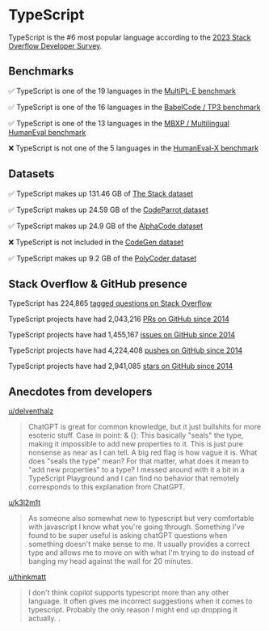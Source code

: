 # TypeScript

TypeScript is the #6 most popular language according to the [2023 Stack Overflow Developer Survey](https://survey.stackoverflow.co/2023/#section-most-popular-technologies-programming-scripting-and-markup-languages).

## Benchmarks

✅ TypeScript is one of the 19 languages in the [MultiPL-E benchmark](https://blog.continue.dev/an-introduction-to-code-llm-benchmarks-for-software-engineers/#:~:text=couple%20notable%20mentions-,4.%20MultiPL%2DE,-Creator%3A%20Northeastern)

✅ TypeScript is one of the 16 languages in the [BabelCode / TP3 benchmark](https://blog.continue.dev/an-introduction-to-code-llm-benchmarks-for-software-engineers/#:~:text=amazon%2Dscience/mxeval-,12.%20BabelCode%20/%20TP3,-Creator%3A%20Google)

✅ TypeScript is one of the 13 languages in the [MBXP / Multilingual HumanEval benchmark](https://blog.continue.dev/an-introduction-to-code-llm-benchmarks-for-software-engineers/#:~:text=11.%20MBXP%20/%20Multilingual%20HumanEval)

❌ TypeScript is not one of the 5 languages in the [HumanEval-X benchmark](https://blog.continue.dev/an-introduction-to-code-llm-benchmarks-for-software-engineers/#:~:text=Some%20multilingual%C2%A0benchmarks-,10.%20HumanEval%2DX,-Creator%3A%20Tsinghua)

## Datasets

✅ TypeScript makes up 131.46 GB of [The Stack dataset](https://arxiv.org/abs/2211.15533)

✅ TypeScript makes up 24.59 GB of the [CodeParrot dataset](https://huggingface.co/datasets/codeparrot/github-code)

✅ TypeScript makes up 24.9 GB of the [AlphaCode dataset](https://arxiv.org/abs/2203.07814)

❌ TypeScript is not included in the [CodeGen dataset](https://arxiv.org/abs/2203.13474)

✅ TypeScript makes up 9.2 GB of the [PolyCoder dataset](https://arxiv.org/abs/2202.13169)

## Stack Overflow & GitHub presence

TypeScript has 224,865 [tagged questions on Stack Overflow](https://stackoverflow.com/tags)

TypeScript projects have had 2,043,216 [PRs on GitHub since 2014](https://madnight.github.io/githut/#/pull_requests/2023/3)

TypeScript projects have had 1,455,167 [issues on GitHub since 2014](https://madnight.github.io/githut/#/issues/2023/3)

TypeScript projects have had 4,224,408 [pushes on GitHub since 2014](https://madnight.github.io/githut/#/pushes/2023/3)

TypeScript projects have had 2,941,085 [stars on GitHub since 2014](https://madnight.github.io/githut/#/stars/2023/3)

## Anecdotes from developers

[u/delventhalz](https://www.reddit.com/r/typescript/comments/17i01kj/comment/k6tvg8v/?utm_source=share&utm_medium=web2x&context=3)
> ChatGPT is great for common knowledge, but it just bullshits for more esoteric stuff. Case in point: & {}: This basically "seals" the type, making it impossible to add new properties to it. This is just pure nonsense as near as I can tell. A big red flag is how vague it is. What does "seals the type" mean? For that matter, what does it mean to "add new properties" to a type? I messed around with it a bit in a TypeScript Playground and I can find no behavior that remotely corresponds to this explanation from ChatGPT.

[u/k3l2m1t](https://www.reddit.com/r/typescript/comments/13h0n0h/comment/jk2yehs/?utm_source=share&utm_medium=web2x&context=3)
> As someone also somewhat new to typescript but very comfortable with javascript I know what you're going through. Something I've found to be super useful is asking chatGPT questions when something doesn't make sense to me. It usually provides a correct type and allows me to move on with what I'm trying to do instead of banging my head against the wall for 20 minutes.

[u/thinkmatt](https://www.reddit.com/r/typescript/comments/pzmlvt/comment/hf4khk4/?utm_source=share&utm_medium=web2x&context=3)
> I don't think copilot supports typescript more than any other language. It often gives me incorrect suggestions when it comes to typescript. Probably the only reason I might end up dropping it actually. .